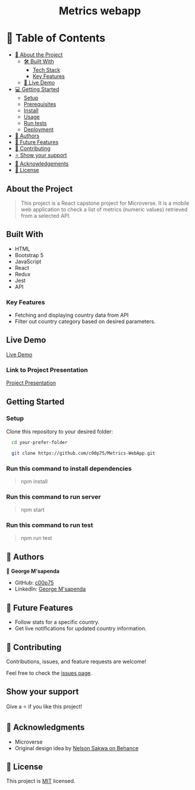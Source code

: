 <div align="center">

  <h1><b>Metrics webapp</b></h1>

</div>

# 📗 Table of Contents

- [📖 About the Project](#about-project)
  - [🛠 Built With](#built-with)
    - [Tech Stack](#tech-stack)
    - [Key Features](#key-features)
  - [🚀 Live Demo](#live-demo)
- [💻 Getting Started](#getting-started)
  - [Setup](#setup)
  - [Prerequisites](#prerequisites)
  - [Install](#install)
  - [Usage](#usage)
  - [Run tests](#run-tests)
  - [Deployment](#triangular_flag_on_post-deployment)
- [👥 Authors](#authors)
- [🔭 Future Features](#future-features)
- [🤝 Contributing](#contributing)
- [⭐️ Show your support](#support)
- [🙏 Acknowledgements](#acknowledgements)
- [📝 License](#license)

## About the Project

> This project is a React capstone project for Microverse. It is a mobile web application to check a list of metrics (numeric values) retrieved from a selected API.

## Built With

- HTML
- Bootstrap 5
- JavaScript
- React
- Redux
- Jest
- API

### Key Features

- Fetching and displaying country data from API
- Filter out country category based on desired parameters.

## Live Demo

[Live Demo](https://metrics-web-app.onrender.com)

### Link to Project Presentation
[Project Presentation](https://www.loom.com/share/953a45918bf14b54a4c6aeee55bdc40d)

## Getting Started

### Setup

Clone this repository to your desired folder:

```sh
  cd your-prefer-folder

  git clone https://github.com/c00p75/Metrics-WebApp.git
```

### Run this command to install dependencies

> npm install

### Run this command to run server

> npm start

### Run this command to run test

> npm run test

## 👥 Authors <a name="authors"></a>

👤 **George M'sapenda**

- GitHub: [c00p75](https://github.com/c00p75)
- LinkedIn: [George M'sapenda](https://www.linkedin.com/in/georgemsapenda)

## 🔭 Future Features

- Follow stats for a specific country.
- Get live notifications for updated country information.

## 🤝 Contributing <a name="contributing"></a>

Contributions, issues, and feature requests are welcome!

Feel free to check the [issues page](https://github.com/microverseinc/curriculum-react-redux/issues).

## Show your support

Give a ⭐️ if you like this project!

## 🙏 Acknowledgments

- Microverse
- Original design idea by [Nelson Sakwa on Behance](https://www.behance.net/sakwadesignstudio)

## 📝 License

This project is [MIT](./MIT.md) licensed.

